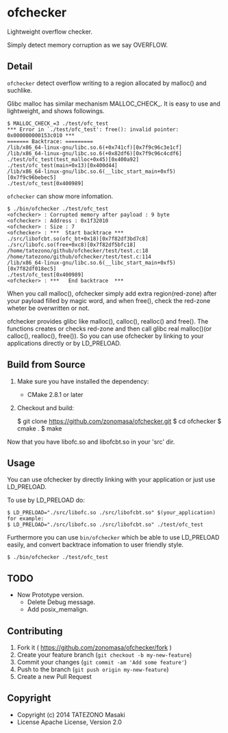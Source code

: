 ofchecker
=========

Lightweight overflow checker.

Simply detect memory corruption as we say OVERFLOW.


Detail
------

`ofchecker` detect overflow writing to a region allocated by malloc() and suchlike.

Glibc malloc has similar mechanism MALLOC_CHECK_. It is easy to use and lightweight,
and shows followings.

```
$ MALLOC_CHECK_=3 ./test/ofc_test
*** Error in `./test/ofc_test': free(): invalid pointer: 0x000000000153c010 ***
======= Backtrace: =========
/lib/x86_64-linux-gnu/libc.so.6(+0x741cf)[0x7f9c96c3e1cf]
/lib/x86_64-linux-gnu/libc.so.6(+0x82df6)[0x7f9c96c4cdf6]
./test/ofc_test(test_malloc+0x45)[0x400a92]
./test/ofc_test(main+0x13)[0x400d44]
/lib/x86_64-linux-gnu/libc.so.6(__libc_start_main+0xf5)[0x7f9c96bebec5]
./test/ofc_test[0x400989]
```

`ofchecker` can show more infomation.

```
$ ./bin/ofchecker ./test/ofc_test
<ofchecker> : Corrupted memory after payload : 9 byte
<ofchecker> : Address : 0x1f32010
<ofchecker> : Size : 7
<ofchecker> : ***  Start backtrace ***
./src/libofcbt.so(ofc_bt+0x18)[0x7f82df3bd7c8]
./src/libofc.so(free+0xc8)[0x7f82df5bfc18]
/home/tatezono/github/ofchecker/test/test.c:18
/home/tatezono/github/ofchecker/test/test.c:114
/lib/x86_64-linux-gnu/libc.so.6(__libc_start_main+0xf5)[0x7f82df018ec5]
./test/ofc_test[0x400989]
<ofchecker> : ***   End backtrace  ***
```

When you call malloc(), ofchecker simply add extra region(red-zone) after your payload filled by magic word, and when free(), check the red-zone wheter be overwritten or not.

ofchecker provides glibc like malloc(), calloc(), realloc() and free(). The functions creates or checks red-zone and then call glibc real malloc()(or calloc(), realloc(), free()). So you can use ofchecker by linking to your applications directly or by LD_PRELOAD.

Build from Source
-----------------

1. Make sure you have installed the dependency:
    * CMake 2.8.1 or later

2. Checkout and build:

    $ git clone https://github.com/zonomasa/ofchecker.git
    $ cd ofchecker
    $ cmake .
    $ make

Now that you have libofc.so and libofcbt.so in your 'src' dir.


Usage
-----

You can use ofchecker by directly linking with your application or just use LD_PRELOAD.

To use by LD_PRELOAD do:

    $ LD_PRELOAD="./src/libofc.so ./src/libofcbt.so" $(your_application)
    for example:
    $ LD_PRELOAD="./src/libofc.so ./src/libofcbt.so" ./test/ofc_test

Furthermore you can use `bin/ofchecker` which be able to use LD_PRELOAD easily, and
convert backtrace infomation to user friendly style.

    $ ./bin/ofchecker ./test/ofc_test

TODO
----

 * Now Prototype version.
   * Delete Debug message.
   * Add posix_memalign.


Contributing
------------

1. Fork it ( https://github.com/zonomasa/ofchecker/fork )
2. Create your feature branch (`git checkout -b my-new-feature`)
3. Commit your changes (`git commit -am 'Add some feature'`)
4. Push to the branch (`git push origin my-new-feature`)
5. Create a new Pull Request


Copyright
---------

 * Copyright (c) 2014 TATEZONO Masaki
 * License   Apache License, Version 2.0
